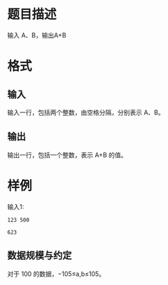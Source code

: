# 题目描述

输入 A、B，输出A+B

# 格式

## 输入

输入一行，包括两个整数，由空格分隔，分别表示 A、B。

## 输出

输出一行，包括一个整数，表示 A+B 的值。

# 样例

输入1:

```input1
123 500
```

```output1
623
```

## 数据规模与约定

对于 100 的数据，−105≤a,b≤105。

